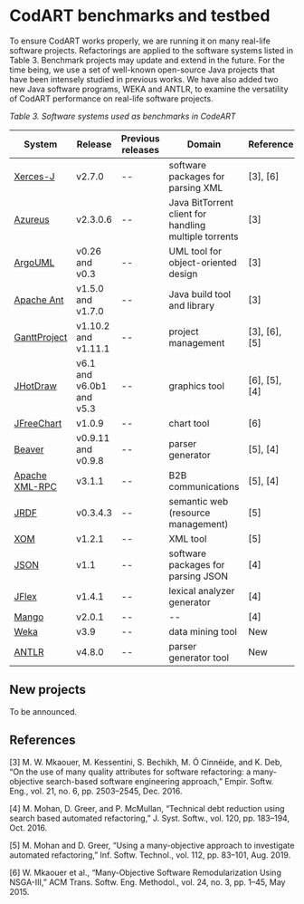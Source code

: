 # CodART benchmarks and testbed
To ensure CodART works properly, we are running it on many real-life software projects.
Refactorings are applied to the software systems listed in Table 3. Benchmark projects may update and extend in the future. For the time being, we use a set of well-known open-source Java projects that have been intensely studied in previous works. We have also added two new Java software programs, WEKA and ANTLR, to examine the versatility of CodART performance on real-life software projects. 


*Table 3. Software systems used as benchmarks in CodeART*

|     System            	|     Release                     	|     Previous releases    	|     Domain                                                       	|     Reference        	|
|-----------------------	|---------------------------------	|--------------------------	|------------------------------------------------------------------	|----------------------	|
|     [Xerces-J](https://github.com/apache/xerces2-j)            |     v2.7.0                        |        --          |   software packages for parsing XML                             |   [3], [6]
|     [Azureus](https://github.com/vuze/vuze-remote-for-android)             |     v2.3.0.6                      |      --                     |   Java BitTorrent client for handling multiple torrents         |     [3]             
|     [ArgoUML](https://github.com/argouml-tigris-org/argouml)             |     v0.26 and v0.3                |        --                   |   UML tool for object-oriented design                          	|     [3]               
|     [Apache Ant](https://github.com/apache/ant)         	|     v1.5.0 and v1.7.0           	|                 --         	|   Java build tool and library                                  	|     [3]              
|     [GanttProject](https://github.com/bardsoftware/ganttproject)      	|     v1.10.2 and v1.11.1         	|    --                      	|   project management                                            |     [3], [6], [5]    
|     [JHotDraw](https://github.com/wumpz/jhotdraw)          	|     v6.1 and v6.0b1 and v5.3    	|               --           	|   graphics tool                                                 |     [6], [5], [4]    
|     [JFreeChart](https://github.com/jfree/jfreechart)        	|     v1.0.9                      	|              --            	|   chart tool                                                    |     [6]              
|     [Beaver](https://github.com/svn2github/beaver-parser-generator-v09)            	|     v0.9.11 and v0.9.8          	|       --                   	|   parser generator                                              |     [5], [4]         
|     [Apache XML-RPC](https://ws.apache.org/xmlrpc/)    	|     v3.1.1                      	|           --               	|   B2B communications                                            |     [5], [4]         
|     [JRDF](http://jrdf.sourceforge.net/index.html)              	|     v0.3.4.3                    	|      --                    	|   semantic web (resource management)                            |     [5]              
|     [XOM](https://github.com/elharo/xom)               	|     v1.2.1                      	|             --             	|   XML tool                                                      |     [5]              
|     [JSON](https://github.com/stleary/JSON-java)              	|     v1.1                        	|      --                    	|   software packages for parsing JSON                            |     [4]              
|     [JFlex](https://github.com/jflex-de/jflex)            	  |     v1.4.1                      	|      --                    	|   lexical analyzer generator                                    |     [4]              
|     [Mango](https://github.com/jfaster/mango)             	|     v2.0.1                           	|      --                   	|              --                                                   |     [4]              
|     [Weka](https://github.com/ohmrefresh/Weka-Android-3.9.1-SNAPSHOT)              	|     v3.9                	|              --            	|   data mining tool                                              |     New              
|     [ANTLR](https://github.com/antlr/antlr4)             	|     v4.8.0                      	|             --             	|   parser generator tool                                         |     New              



## New projects

To be announced. 

## References

[3]	M. W. Mkaouer, M. Kessentini, S. Bechikh, M. Ó Cinnéide, and K. Deb, “On the use of many quality attributes for software refactoring: a many-objective search-based software engineering approach,” Empir. Softw. Eng., vol. 21, no. 6, pp. 2503–2545, Dec. 2016.

[4]	M. Mohan, D. Greer, and P. McMullan, “Technical debt reduction using search based automated refactoring,” J. Syst. Softw., vol. 120, pp. 183–194, Oct. 2016.

[5]	M. Mohan and D. Greer, “Using a many-objective approach to investigate automated refactoring,” Inf. Softw. Technol., vol. 112, pp. 83–101, Aug. 2019.

[6]	W. Mkaouer et al., “Many-Objective Software Remodularization Using NSGA-III,” ACM Trans. Softw. Eng. Methodol., vol. 24, no. 3, pp. 1–45, May 2015. 